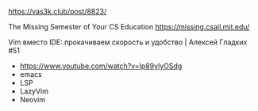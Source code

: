 
https://vas3k.club/post/8823/

The Missing Semester of Your CS Education
https://missing.csail.mit.edu/

Vim вместо IDE: прокачиваем скорость и удобство | Алексей Гладких #51
- https://www.youtube.com/watch?v=Ip89ylyOSdg
- emacs
- LSP
- LazyVim
- Neovim


